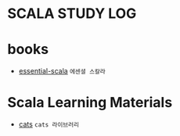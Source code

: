 # SCALA STUDY LOG

# books

- [essential-scala] `에센셜 스칼라`

[essential-scala]: /book/EssentialScala/index.md

# Scala Learning Materials

- [cats] `cats 라이브러리`

[cats]: /book/guides/index.md

